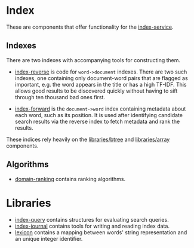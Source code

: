 # Index

These are components that offer functionality for the [index-service](../services-core/index-service).

## Indexes

There are two indexes with accompanying tools for constructing them.

* [index-reverse](index-reverse/) is code for `word->document` indexes. There are two such indexes, one containing only document-word pairs that are flagged as important, e.g. the word appears in the title or has a high TF-IDF. This allows good results to be discovered quickly without having to sift through ten thousand bad ones first. 

* [index-forward](index-forward/) is the `document->word` index containing metadata about each word, such as its position. It is used after identifying candidate search results via the reverse index to fetch metadata and rank the results. 

These indices rely heavily on the [libraries/btree](../libraries/btree) and [libraries/array](../libraries/array) components.

## Algorithms

* [domain-ranking](domain-ranking/) contains ranking algorithms.

# Libraries

* [index-query](index-query/) contains structures for evaluating search queries.
* [index-journal](index-journal/) contains tools for writing and reading index data.
* [lexicon](lexicon/) contains a mapping between words' string representation and an unique integer identifier.

